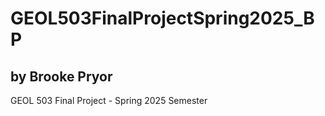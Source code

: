 # GEOL503FinalProjectSpring2025_BP

## by Brooke Pryor

GEOL 503 Final Project - Spring 2025 Semester
